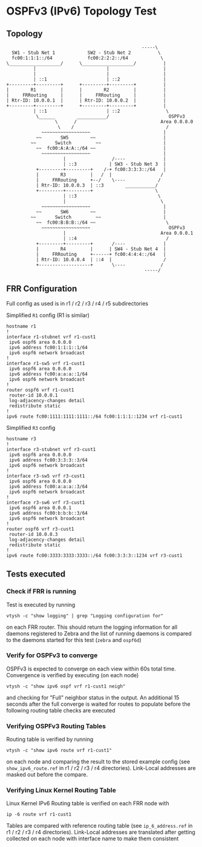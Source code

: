 # OSPFv3 (IPv6) Topology Test

## Topology
	                                                  -----\
	  SW1 - Stub Net 1            SW2 - Stub Net 2          \
	  fc00:1:1:1::/64             fc00:2:2:2::/64            \
	\___________________/      \___________________/          |
	          |                          |                    |
	          |                          |                    |
	          | ::1                      | ::2                |
	+---------+---------+      +---------+---------+          |
	|        R1         |      |        R2         |          |
	|     FRRouting     |      |     FRRouting     |          |
	| Rtr-ID: 10.0.0.1  |      | Rtr-ID: 10.0.0.2  |          |
	+---------+---------+      +---------+---------+          |
	          | ::1                      | ::2                 \
	           \______        ___________/                      OSPFv3
	                  \      /                               Area 0.0.0.0
	                   \    /                                  /
	             ~~~~~~~~~~~~~~~~~~                           |
	           ~~       SW5        ~~                         |
	         ~~       Switch         ~~                       |
	           ~~  fc00:A:A:A::/64 ~~                         |
	             ~~~~~~~~~~~~~~~~~~                           |
	                     |                 /----              |
	                     | ::3            | SW3 - Stub Net 3  | 
	           +---------+---------+    /-+ fc00:3:3:3::/64   |
	           |        R3         |   /  |                  /
	           |     FRRouting     +--/    \----            /
	           | Rtr-ID: 10.0.0.3  | ::3        ___________/
	           +---------+---------+                       \
	                     | ::3                              \
	                     |                                   \
	             ~~~~~~~~~~~~~~~~~~                           |
	           ~~       SW6        ~~                         |
	         ~~       Switch         ~~                       |
	           ~~  fc00:B:B:B::/64 ~~                          \
	             ~~~~~~~~~~~~~~~~~~                             OSPFv3
	                     |                                   Area 0.0.0.1
	                     | ::4                                 /
	           +---------+---------+       /----              |
	           |        R4         |      | SW4 - Stub Net 4  |
	           |     FRRouting     +------+ fc00:4:4:4::/64   |
	           | Rtr-ID: 10.0.0.4  | ::4  |                   /
	           +-------------------+       \----             /
	                                                   -----/

## FRR Configuration

Full config as used is in r1 / r2 / r3 / r4 / r5 subdirectories

Simplified `R1` config (R1 is similar)

	hostname r1
	!
	interface r1-stubnet vrf r1-cust1
	 ipv6 ospf6 area 0.0.0.0
	 ipv6 address fc00:1:1:1::1/64
	 ipv6 ospf6 network broadcast
	!
	interface r1-sw5 vrf r1-cust1
	 ipv6 ospf6 area 0.0.0.0
	 ipv6 address fc00:a:a:a::1/64
	 ipv6 ospf6 network broadcast
	!
	router ospf6 vrf r1-cust1
	 router-id 10.0.0.1
	 log-adjacency-changes detail
	 redistribute static
	!
	ipv6 route fc00:1111:1111:1111::/64 fc00:1:1:1::1234 vrf r1-cust1

Simplified `R3` config

	hostname r3
	!
	interface r3-stubnet vrf r3-cust1
	 ipv6 ospf6 area 0.0.0.0
	 ipv6 address fc00:3:3:3::3/64
	 ipv6 ospf6 network broadcast
	!
	interface r3-sw5 vrf r3-cust1
	 ipv6 ospf6 area 0.0.0.0
	 ipv6 address fc00:a:a:a::3/64
	 ipv6 ospf6 network broadcast
	!
	interface r3-sw6 vrf r3-cust1
	 ipv6 ospf6 area 0.0.0.1
	 ipv6 address fc00:b:b:b::3/64
	 ipv6 ospf6 network broadcast
	!
	router ospf6 vrf r3-cust1
	 router-id 10.0.0.3
	 log-adjacency-changes detail
	 redistribute static
	!
	ipv6 route fc00:3333:3333:3333::/64 fc00:3:3:3::1234 vrf r3-cust1

## Tests executed

### Check if FRR is running

Test is executed by running 

	vtysh -c "show logging" | grep "Logging configuration for"
	
on each FRR router. This should return the logging information for all daemons registered
to Zebra and the list of running daemons is compared to the daemons started for this test (`zebra` and `ospf6d`)

### Verify for OSPFv3 to converge

OSPFv3 is expected to converge on each view within 60s total time. Convergence is verified by executing (on each node)

	vtysh -c "show ipv6 ospf vrf r1-cust1 neigh"

and checking for "Full" neighbor status in the output. An additional 15 seconds after the full converge is waited for routes to populate before the following routing table checks are executed

### Verifying OSPFv3 Routing Tables

Routing table is verified by running 

	vtysh -c "show ipv6 route vrf r1-cust1"

on each node and comparing the result to the stored example config (see `show_ipv6_route.ref` in r1 / r2 / r3 / r4 directories). Link-Local addresses are masked out before the compare.

### Verifying Linux Kernel Routing Table

Linux Kernel IPv6 Routing table is verified on each FRR node with

	ip -6 route vrf r1-cust1

Tables are compared with reference routing table (see `ip_6_address.ref` in r1 / r2 / r3 / r4 directories). Link-Local addresses are translated after getting collected on each node with interface name to make them consistent
